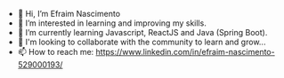 - 👋 Hi, I’m Efraim Nascimento
- 👀 I’m interested in learning and improving my skills.
- 🌱 I’m currently learning Javascript, ReactJS and Java (Spring Boot).
- 💞️ I'm looking to collaborate with the community to learn and grow...
- 📫 How to reach me: https://www.linkedin.com/in/efraim-nascimento-529000193/

<!---
EfraimNascimento/EfraimNascimento is a ✨ special ✨ repository because its `README.md` (this file) appears on your GitHub profile.
You can click the Preview link to take a look at your changes.
--->
